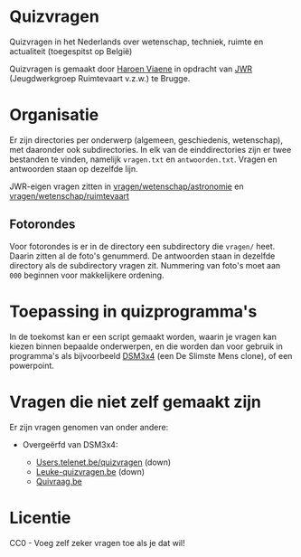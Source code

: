 # Quizvragen
Quizvragen in het Nederlands over wetenschap, techniek, ruimte en actualiteit (toegespitst op België)

Quizvragen is gemaakt door [Haroen Viaene](https://github.com/haroenv) in opdracht van [JWR](http://jwronline.be) (Jeugdwerkgroep Ruimtevaart v.z.w.) te Brugge.

# Organisatie

Er zijn directories per onderwerp (algemeen, geschiedenis, wetenschap), met daaronder ook subdirectories. In elk van de einddirectories zijn er twee bestanden te vinden, namelijk `vragen.txt` en `antwoorden.txt`. Vragen en antwoorden staan op dezelfde lijn.

JWR-eigen vragen zitten in [vragen/wetenschap/astronomie](vragen/wetenschap/astronomie) en [vragen/wetenschap/ruimtevaart](vragen/wetenschap/ruimtevaart)

## Fotorondes

Voor fotorondes is er in de directory een subdirectory die `vragen/` heet. Daarin zitten al de foto's genummerd. De antwoorden staan in dezelfde directory als de subdirectory vragen zit. Nummering van foto's moet aan `000` beginnen voor makkelijkere ordening.

# Toepassing in quizprogramma's

In de toekomst kan er een script gemaakt worden, waarin je vragen kan kiezen binnen bepaalde onderwerpen, en die worden dan voor gebruik in programma's als bijvoorbeeld [DSM3x4](https://deslimstemens.wordpress.com/) (een De Slimste Mens clone), of een powerpoint.

# Vragen die niet zelf gemaakt zijn

Er zijn vragen genomen van onder andere:

* Overgeërfd van DSM3x4:

	* [Users.telenet.be/quizvragen](http://users.telenet.be/quizvragen/) (down)
	* [Leuke-quizvragen.be](http://www.leuke-quizvragen.be/) (down)
	* [Quivraag.be](http://www.quizvraag.be/)

# Licentie

CC0 - Voeg zelf zeker vragen toe als je dat wil!